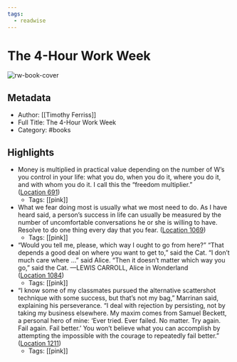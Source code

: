 ```yaml
---
tags:
  - readwise
---
```


# The 4-Hour Work Week

![rw-book-cover](https://images-na.ssl-images-amazon.com/images/I/51pPn2LkI8L._SL200_.jpg)

## Metadata
- Author: [[Timothy Ferriss]]
- Full Title: The 4-Hour Work Week
- Category: #books

## Highlights
- Money is multiplied in practical value depending on the number of W’s you control in your life: what you do, when you do it, where you do it, and with whom you do it. I call this the “freedom multiplier.” ([Location 691](https://readwise.io/to_kindle?action=open&asin=B006X0M2TS&location=691))
    - Tags: [[pink]] 
- What we fear doing most is usually what we most need to do. As I have heard said, a person’s success in life can usually be measured by the number of uncomfortable conversations he or she is willing to have. Resolve to do one thing every day that you fear. ([Location 1069](https://readwise.io/to_kindle?action=open&asin=B006X0M2TS&location=1069))
    - Tags: [[pink]] 
- “Would you tell me, please, which way I ought to go from here?” “That depends a good deal on where you want to get to,” said the Cat. “I don’t much care where …” said Alice. “Then it doesn’t matter which way you go,” said the Cat. —LEWIS CARROLL, Alice in Wonderland ([Location 1084](https://readwise.io/to_kindle?action=open&asin=B006X0M2TS&location=1084))
    - Tags: [[pink]] 
- “I know some of my classmates pursued the alternative scattershot technique with some success, but that’s not my bag,” Marrinan said, explaining his perseverance. “I deal with rejection by persisting, not by taking my business elsewhere. My maxim comes from Samuel Beckett, a personal hero of mine: ‘Ever tried. Ever failed. No matter. Try again. Fail again. Fail better.’ You won’t believe what you can accomplish by attempting the impossible with the courage to repeatedly fail better.” ([Location 1211](https://readwise.io/to_kindle?action=open&asin=B006X0M2TS&location=1211))
    - Tags: [[pink]]

